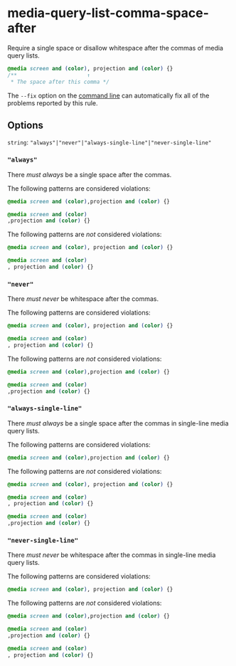 # media-query-list-comma-space-after

Require a single space or disallow whitespace after the commas of media query lists.

```css
@media screen and (color), projection and (color) {}
/**                      ↑
 * The space after this comma */
```

The `--fix` option on the [command line](../../../docs/user-guide/usage/cli.md#autofixing-errors) can automatically fix all of the problems reported by this rule.

## Options

`string`: `"always"|"never"|"always-single-line"|"never-single-line"`

### `"always"`

There *must always* be a single space after the commas.

The following patterns are considered violations:

```css
@media screen and (color),projection and (color) {}
```

```css
@media screen and (color)
,projection and (color) {}
```

The following patterns are *not* considered violations:

```css
@media screen and (color), projection and (color) {}
```

```css
@media screen and (color)
, projection and (color) {}
```

### `"never"`

There *must never* be whitespace after the commas.

The following patterns are considered violations:

```css
@media screen and (color), projection and (color) {}
```

```css
@media screen and (color)
, projection and (color) {}
```

The following patterns are *not* considered violations:

```css
@media screen and (color),projection and (color) {}
```

```css
@media screen and (color)
,projection and (color) {}
```

### `"always-single-line"`

There *must always* be a single space after the commas in single-line media query lists.

The following patterns are considered violations:

```css
@media screen and (color),projection and (color) {}
```

The following patterns are *not* considered violations:

```css
@media screen and (color), projection and (color) {}
```

```css
@media screen and (color)
, projection and (color) {}
```

```css
@media screen and (color)
,projection and (color) {}
```

### `"never-single-line"`

There *must never* be whitespace after the commas in single-line media query lists.

The following patterns are considered violations:

```css
@media screen and (color), projection and (color) {}
```

The following patterns are *not* considered violations:

```css
@media screen and (color),projection and (color) {}
```

```css
@media screen and (color)
,projection and (color) {}
```

```css
@media screen and (color)
, projection and (color) {}
```
